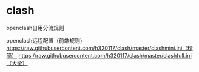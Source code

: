 # clash
openclash自用分流规则

openclash远程配置（前端规则）
https://raw.githubusercontent.com/h320117/clash/master/clashmini.ini（精简）
https://raw.githubusercontent.com/h320117/clash/master/clashfull.ini（大全）

